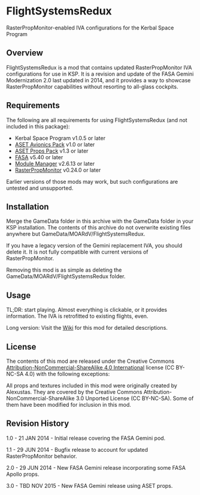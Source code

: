 # FlightSystemsRedux
RasterPropMonitor-enabled IVA configurations for the Kerbal Space Program

## Overview

FlightSystemsRedux is a mod that contains updated RasterPropMonitor IVA configurations for use in KSP.
It is a revision and update of the FASA Gemini Modernization 2.0 last updated in 2014, and it provides a
way to showcase RasterPropMonitor capabilities without resorting to all-glass cockpits.

## Requirements

The following are all requirements for using FlightSystemsRedux (and not included in this package):

* Kerbal Space Program v1.0.5 or later
* [ASET Avionics Pack](http://forum.kerbalspaceprogram.com/threads/129364) v1.0 or later
* [ASET Props Pack](http://forum.kerbalspaceprogram.com/threads/129305) v1.3 or later
* [FASA](http://forum.kerbalspaceprogram.com/threads/24867) v5.40 or later
* [Module Manager](http://forum.kerbalspaceprogram.com/threads/55219) v2.6.13 or later
* [RasterPropMonitor](http://forum.kerbalspaceprogram.com/threads/117471) v0.24.0 or later

Earlier versions of those mods may work, but such configurations are untested and unsupported.

## Installation

Merge the GameData folder in this archive with the GameData folder in your KSP installation.  The contents of this archive do not overwrite existing files anywhere but GameData/MOARdV/FlightSystemsRedux.

If you have a legacy version of the Gemini replacement IVA, you should delete it.  It is not fully compatible with current versions of RasterPropMonitor.

Removing this mod is as simple as deleting the GameData/MOARdV/FlightSystemsRedux folder.

## Usage

TL;DR: start playing.  Almost everything is clickable, or it provides information.  The IVA is retrofitted to existing flights, even.

Long version: Visit the [Wiki](https://github.com/MOARdV/FlightSystemsRedux/wiki) for this mod for detailed descriptions.

## License

The contents of this mod are released under the Creative Commons [Attribution-NonCommercial-ShareAlike 4.0 International](http://creativecommons.org/licenses/by-nc-sa/4.0/) license (CC BY-NC-SA 4.0) with the following exceptions:

All props and textures included in this mod were originally created by Alexustas.  They are covered by the Creative Commons Attribution-NonCommercial-ShareAlike 3.0 Unported License (CC BY-NC-SA).
Some of them have been modified for inclusion in this mod.

## Revision History

1.0 - 21 JAN 2014 - Initial release covering the FASA Gemini pod.

1.1 - 29 JUN 2014 - Bugfix release to account for updated RasterPropMonitor behavior.

2.0 - 29 JUN 2014 - New FASA Gemini release incorporating some FASA Apollo props.

3.0 - TBD NOV 2015 - New FASA Gemini release using ASET props.
